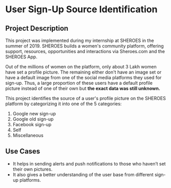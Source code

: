 # User Sign-Up Source Identification

## Project Description

This project was implemented during my internship at SHEROES in the summer of 2019. SHEROES builds a women's community platform, offering support, resources, opportunities and interactions via Sheroes.com and the SHEROES App.

Out of the millions of women on the platform, only about 3 Lakh women have set a profile picture. The remaining either don't have an image set or have a default image from one of the social media platforms they used for sign-up.
Thus, a large proportion of these users have a default profile picture instead of one of their own but **the exact data was still unknown.**

This project identifies the source of a user's profile picture on the SHEROES platform by categorizing it into one of the 5 categories:

1. Google new sign-up
2. Google old sign-up
3. Facebook sign-up
4. Self
5. Miscellaneous


## Use Cases
- It helps in sending alerts and push notifications to those who haven’t set their own pictures.
- It also gives a better understanding of the user base from different sign-up platforms.
